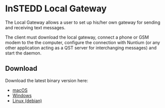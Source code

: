 # InSTEDD Local Gateway

The Local Gateway allows a user to set up his/her own gateway for sending and receiving text messages. 

The client must download the local gateway, connect a phone or GSM modem to the the computer, configure the connection with Nuntium (or any other application acting as a QST server for interchanging messages) and start the daemon. 

## Download

Download the latest binary version here:

  * [macOS](https://s3.amazonaws.com/downloads.instedd.org/local-gateway/LocalGateway-MacOS.tar.gz)
  * [Windows](https://s3.amazonaws.com/downloads.instedd.org/local-gateway/LocalGateway.exe)
  * [Linux (debian)](https://s3.amazonaws.com/downloads.instedd.org/local-gateway/LocalGateway.deb)
